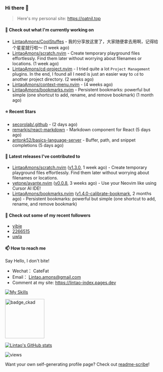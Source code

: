 ### Hi there 👋
> Here's my personal site: https://oatnil.top

#### 👷 Check out what I'm currently working on

- [LintaoAmons/CoolStuffes](https://github.com/LintaoAmons/CoolStuffes) - 我的分享放这里了，大家随便拿去用啊，记得给个星星就行啦～ (1 week ago)
- [LintaoAmons/scratch.nvim](https://github.com/LintaoAmons/scratch.nvim) - Create temporary playground files effortlessly. Find them later without worrying about filenames or locations. (1 week ago)
- [LintaoAmons/cd-project.nvim](https://github.com/LintaoAmons/cd-project.nvim) - I tried quite a lot `Project Management` plugins. In the end, I found all I need is just an easier way to `cd` to another project directory. (2 weeks ago)
- [LintaoAmons/context-menu.nvim](https://github.com/LintaoAmons/context-menu.nvim) -  (4 weeks ago)
- [LintaoAmons/bookmarks.nvim](https://github.com/LintaoAmons/bookmarks.nvim) - Persistent bookmarks: powerful but simple (one shortcut to add, rename, and remove bookmark) (1 month ago)

#### ⭐ Recent Stars

- [secorolab/.github](https://github.com/secorolab/.github) -  (2 days ago)
- [remarkjs/react-markdown](https://github.com/remarkjs/react-markdown) - Markdown component for React (5 days ago)
- [antonk52/basics-language-server](https://github.com/antonk52/basics-language-server) - Buffer, path, and snippet completions (5 days ago)

#### 🔭 Latest releases I've contributed to

- [LintaoAmons/scratch.nvim](https://github.com/LintaoAmons/scratch.nvim) ([v1.3.0](https://github.com/LintaoAmons/scratch.nvim/releases/tag/v1.3.0), 1 week ago) - Create temporary playground files effortlessly. Find them later without worrying about filenames or locations.
- [yetone/avante.nvim](https://github.com/yetone/avante.nvim) ([v0.0.8](https://github.com/yetone/avante.nvim/releases/tag/v0.0.8), 3 weeks ago) - Use your Neovim like using Cursor AI IDE!
- [LintaoAmons/bookmarks.nvim](https://github.com/LintaoAmons/bookmarks.nvim) ([v1.4.0-calibrate-bookmark](https://github.com/LintaoAmons/bookmarks.nvim/releases/tag/v1.4.0-calibrate-bookmark), 2 months ago) - Persistent bookmarks: powerful but simple (one shortcut to add, rename, and remove bookmark)

#### 👯 Check out some of my recent followers

- [yibie](https://github.com/yibie)
- [2266515](https://github.com/2266515)
- [uwla](https://github.com/uwla)

#### 📫 How to reach me
Say Hello, I don't bite!

- Wechat： CateFat
- Email： Lintao.amons@gmail.com
- Comment at my site: https://lintao-index.pages.dev

[![My Skills](https://skillicons.dev/icons?i=java,kotlin,spring,vim,kubernetes,docker,aws,bash,python,lua,go,js,ts,react,html,css,jenkins,postgres,mysql,mongodb)](https://skillicons.dev)

<img alt='badge_ckad' src="https://user-images.githubusercontent.com/24785373/206426236-a78f59dc-e6dc-4b92-a0c4-4cd7ab8e3649.png" width="auto" height="128" />

[![Lintao's GitHub stats](https://github-readme-stats.vercel.app/api?username=LintaoAmons)](https://github.com/LintaoAmons/github-readme-stats) 

<img src="https://komarev.com/ghpvc/?username=LintaoAmons" alt="views" />

Want your own self-generating profile page? Check out [readme-scribe](https://github.com/muesli/readme-scribe)!



